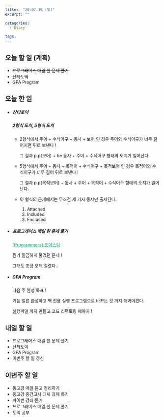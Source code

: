 ```yaml
---
title:  "20.07.19 (일)"
excerpt: ""

categories:
  - Diary

tags:
---
```


## 오늘 할 일 (계획)

- ~~프로그래머스 매일 한 문제 풀기~~
- ~~산타토익~~
- GPA Program

## 오늘 한 일

- ##### 산타토익

  ##### 2형식 도치, 5형식 도치

  - 2형식에서 주어 + 수식어구 + 동사 + 보어 인 경우 주어와 수식어구가 너무 길어지면 뒤로 보낸다 !

    그 결과 p.p(보어) + be 동사 + 주어 + 수식어구 형태의 도치가 일어난다.

  - 5형식에서 주어 + 동사 + 목적어 + 수식어구 + 목적보어 인 경우 목적어와 수식어구가 너무 길어 뒤로 보낸다 !

    그 결과 p.p(목적보어) + 동사 + 주어 + 목적어 + 수식어구 형태의 도치가 일어난다.

  - 이 형식의 문제에서는 무조건 세 가지 동사만 출제된다.

    1. Attached
    2. Included
    3. Enclused

- ##### 프로그래머스 매일 한 문제 풀기

  <a href="https://nam-ki-bok.github.io/quiz/Quiz_JoyStick/" style="color:#0FA678">[Programmers] 조이스틱</a>

  뭔가 깔끔하게 풀었던 문제 !

  그래도 조금 오래 걸렸다..

- ##### GPA Program

  다음 주 완성 목표 !

  기능 얼른 완성하고 맥 전용 실행 프로그램으로 바꾸는 것 까지 해봐야겠다.

  실행파일 까지 만들고 코드 리팩토링 해야지 !

## 내일 할 일

- 프로그래머스 매일 한 문제 풀기
- 산타토익
- GPA Program
- 이번주 할 일 갱신

## 이번주 할 일

- 동고강 매일 듣고 정리하기
- 동고강 중간고사 대체 과제 하기
- 파이썬 강좌 듣기
- 프로그래머스 매일 한 문제 풀기
- 토익 공부
